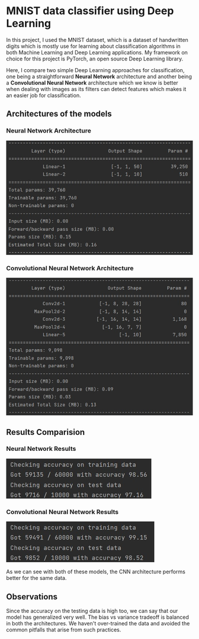 # MNIST data classifier using Deep Learning

In this project, I used the MNIST dataset, which is a dataset of handwritten digits
which is mostly use for learning about classification algorithms in both Machine
Learning and Deep Learning applications. My framework on choice for this project is
PyTorch, an open source Deep Learning library. 

Here, I compare two simple Deep Learning approaches for classification, one being a
straightforward **Neural Network** architecture and another being a **Convolutional
Neural Network** architecture which we know is better when dealing with images as its 
filters can detect features which makes it an easier job for classification.

## Architectures of the models
### Neural Network Architecture
![Neural Network](/images/Model_NN.jpg)

### Convolutional Neural Network Architecture
![Convolutional Neural Network](/images/Model_CNN.jpg)

## Results Comparision
### Neural Network Results
![Results_NN](/images/Results_NN.jpg)

### Convolutional Neural Network Results
![Results_CNN](/images/Results_CNN.jpg)

As we can see with both of these models, the CNN architecture performs better for
the same data.

## Observations
Since the accuracy on the testing data is high too, we can say that our model has
generalized very well. The bias vs variance tradeoff is balanced in both the 
architectures. We haven't over-trained the data and avoided the common pitfalls 
that arise from such practices.
